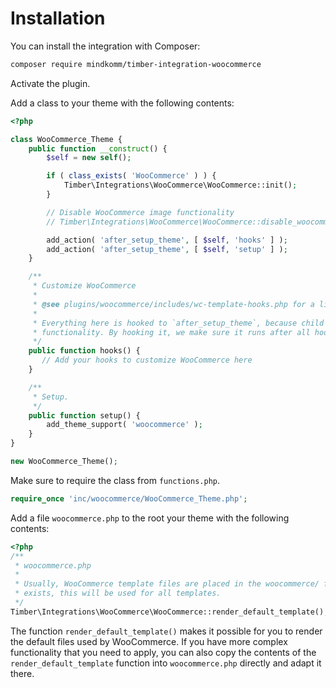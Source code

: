 # Installation

You can install the integration with Composer:

```bash
composer require mindkomm/timber-integration-woocommerce
```

Activate the plugin.

Add a class to your theme with the following contents:

```php
<?php

class WooCommerce_Theme {
    public function __construct() {
        $self = new self();

        if ( class_exists( 'WooCommerce' ) ) {
            Timber\Integrations\WooCommerce\WooCommerce::init();
        }

        // Disable WooCommerce image functionality
        // Timber\Integrations\WooCommerce\WooCommerce::disable_woocommerce_images();

        add_action( 'after_setup_theme', [ $self, 'hooks' ] );
        add_action( 'after_setup_theme', [ $self, 'setup' ] );
    }

    /**
     * Customize WooCommerce
     *
     * @see plugins/woocommerce/includes/wc-template-hooks.php for a list of actions.
     *
     * Everything here is hooked to `after_setup_theme`, because child theme functionality runs before parent theme
     * functionality. By hooking it, we make sure it runs after all hooks in the parent theme were registered.
     */
    public function hooks() {
       // Add your hooks to customize WooCommerce here
    }

    /**
     * Setup.
     */
    public function setup() {
        add_theme_support( 'woocommerce' );
    }
}

new WooCommerce_Theme();
```

Make sure to require the class from `functions.php`.

```php
require_once 'inc/woocommerce/WooCommerce_Theme.php';
```

Add a file `woocommerce.php` to the root your theme with the following contents:

```php
<?php
/**
 * woocommerce.php
 *
 * Usually, WooCommerce template files are placed in the woocommerce/ folder of the theme. If a woocommerce.php file
 * exists, this will be used for all templates.
 */
Timber\Integrations\WooCommerce\WooCommerce::render_default_template();
```

The function `render_default_template()` makes it possible for you to render the default files used by WooCommerce. If you have more complex functionality that you need to apply, you can also copy the contents of the `render_default_template` function into `woocommerce.php` directly and adapt it there.
